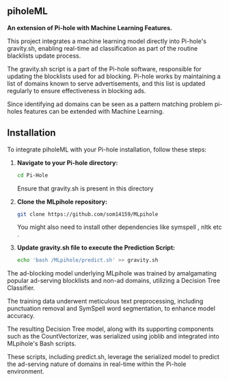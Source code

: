 ## piholeML

**An extension of Pi-hole with Machine Learning Features.**

This project integrates a machine learning model directly into Pi-hole's gravity.sh, enabling real-time ad classification as part of the routine blacklists update process.

The gravity.sh script is a part of the Pi-hole software, responsible for updating the blocklists used for ad blocking. Pi-hole works by maintaining a list of domains known to serve advertisements, and this list is updated regularly to ensure effectiveness in blocking ads.

Since identifying ad domains can be seen as a pattern matching problem pi-holes features can be extended with Machine Learning.

## Installation

To integrate piholeML with your Pi-hole installation, follow these steps:

1. **Navigate to your Pi-hole directory:**
   
   ```bash
   cd Pi-Hole
   ```
   
   Ensure that gravity.sh is present in this directory

2. **Clone the MLpihole repository:**



   ```bash
   git clone https://github.com/som14159/MLpihole
   ```
   You might also need to install other dependencies like symspell , nltk etc .
   
3. **Update gravity.sh file to execute the Prediction Script:**
   ```bash
   echo 'bash /MLpihole/predict.sh' >> gravity.sh
   ```

The ad-blocking model underlying MLpihole was trained by amalgamating popular ad-serving blocklists and non-ad domains, utilizing a Decision Tree Classifier. 

The training data underwent meticulous text preprocessing, including punctuation removal and SymSpell word segmentation, to enhance model accuracy. 

The resulting Decision Tree model, along with its supporting components such as the CountVectorizer, was serialized using joblib and integrated into MLpihole's Bash scripts. 

These scripts, including predict.sh, leverage the serialized model to predict the ad-serving nature of domains in real-time within the Pi-hole environment. 




